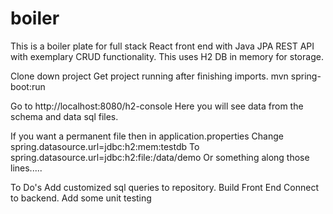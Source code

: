 # boiler
This is a boiler plate for full stack React front end with Java JPA REST API with exemplary CRUD functionality.
This uses H2 DB in memory for storage.

Clone down project
Get project running after finishing imports.
mvn spring-boot:run

Go to http://localhost:8080/h2-console
Here you will see data from the schema and data sql files.

If you want a permanent file then in application.properties 
Change
spring.datasource.url=jdbc:h2:mem:testdb
To
spring.datasource.url=jdbc:h2:file:/data/demo
Or something along those lines.....

To Do's
Add customized sql queries to repository.
Build Front End
Connect to backend.
Add some unit testing

